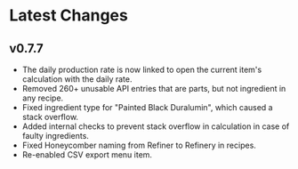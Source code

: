 # Latest Changes

## v0.7.7
- The daily production rate is now linked to open the current item's calculation with the daily rate.
- Removed 260+ unusable API entries that are parts, but not ingredient in any recipe.
- Fixed ingredient type for "Painted Black Duralumin", which caused a stack overflow.
- Added internal checks to prevent stack overflow in calculation in case of faulty ingredients.
- Fixed Honeycomber naming from Refiner to Refinery in recipes.
- Re-enabled CSV export menu item.